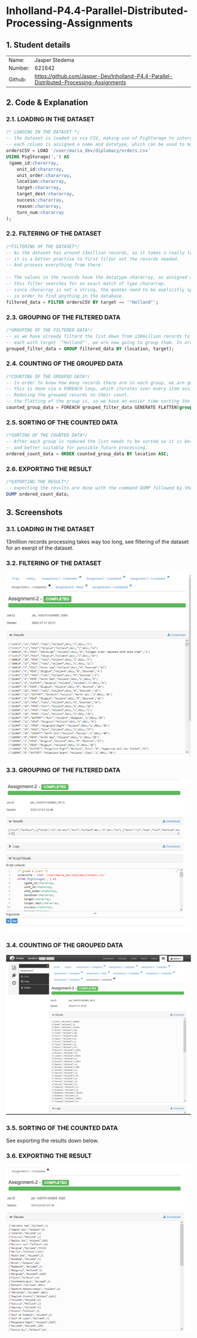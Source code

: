 # <a name="title"></a>**Inholland-P4.4-Parallel-Distributed-Processing-Assignments**

## <a name="1."></a>**1. Student details**

|        |                                                                                          |
|:-------|:-----------------------------------------------------------------------------------------|
|Name:   |Jasper Stedema                                                                            |
|Number: |621642                                                                                    |
|Github: |<https://github.com/Jasper-Dev/Inholland-P4.4-Parallel-Distributed-Processing-Assignments>|

## <a name="2."></a>**2. Code & Explanation**

### <a name="2.1."></a>**2.1. LOADING IN THE DATASET**

```SQL
/* LOADING IN THE DATASET */
-- the dataset is loaded in via CSV, making use of PigStorage to interpred the CSV into a usable dataset.
-- each column is assigned a name and datatype, which can be used to manipulate the data in the dataset.
ordersCSV = LOAD '/user/maria_dev/diplomacy/orders.csv'
USING PigStorage(',') AS
 (game_id:chararray,
    unit_id:chararray,
    unit_order:chararray,
    location:chararray,
    target:chararray,
    target_dest:chararray,
    success:chararray,
    reason:chararray,
    turn_num:chararray
);
```

### <a name="2.2."></a>**2.2. FILTERING OF THE DATASET**

```SQL
/*FILTERING OF THE DATASET*/
-- As the dataset has around 13million records, so it takes a really long time to process everything,
-- it is a better practise to first filter out the records needed.
-- And process everything from there.

-- The values in the records have the datatype chararray, as assigned above.
-- this filter searches for an exact match of type chararray,
-- since chararray is not a string, the quotes need to be explicitly specified
-- in order to find anything in the database.
filtered_data = FILTER ordersCSV BY target == '"Holland"';
```

### <a name="2.3."></a>**2.3. GROUPING OF THE FILTERED DATA**

```SQL
/*GROUPING OF THE FILTERED DATA*/
-- as we have already filterd the list down from 130million records to a sheer 68 records,
-- each with target '"Holland"', we are now going to group them. In order to reduce the list even further
grouped_filter_data = GROUP filtered_data BY (location, target);
```

### <a name="2.4."></a>**2.4. COUNTING OF THE GROUPED DATA**

```SQL
/*COUNTING OF THE GROUPED DATA*/
-- In order to know how many records there are in each group, we are going to count them,
-- this is done via a FOREACH loop, which iterates over every item assigned to a group.
-- Reducing the grouped records to their count.
-- the flatting of the group is, so we have an easier time sorting the data in the next step.
counted_group_data = FOREACH grouped_filter_data GENERATE FLATTEN(group) AS (location, target), COUNT(filtered_data);
```

### <a name="2.5."></a>**2.5. SORTING OF THE COUNTED DATA**

```SQL
/*SORTING OF THE COUNTED DATA*/
-- After each group is reduced the list needs to be sorted so it is better readable,
-- and better suitable for possible future processing.
ordered_count_data = ORDER counted_group_data BY location ASC;
```

### <a name="2.6."></a>**2.6. EXPORTING THE RESULT**

```SQL
/*EXPORTING THE RESULT*/
-- exporting the results are done with the command DUMP followed by the variable that needs to be exported.
DUMP ordered_count_data;
```


## <a name="3."></a>**3. Screenshots**

### <a name="3.1."></a>**3.1. LOADING IN THE DATASET**

13million records processing takes way too long, see filtering of the dataset for an exerpt of the dataset.

### <a name="3.2."></a>**3.2. FILTERING OF THE DATASET**

![Filtering of the dataset](Screenshots/filtering.png "Filtering of the dataset")

### <a name="3.3."></a>**3.3. GROUPING OF THE FILTERED DATA**

![Grouping of the dataset](Screenshots/grouping.png "Grouping of the dataset")

### <a name="3.4."></a>**3.4. COUNTING OF THE GROUPED DATA**

![Counting of the grouped data](Screenshots/counting.png "Counting of the grouped data")

### <a name="3.5."></a>**3.5. SORTING OF THE COUNTED DATA**

See exporting the results down below.
<!-- ![Sorting of the counted data](Screenshots/sorting.png "Sorting of the counted data") -->

### <a name="3.6."></a>**3.6. EXPORTING THE RESULT**

![Exporting the result](Screenshots/result.png "Exporting the result")

